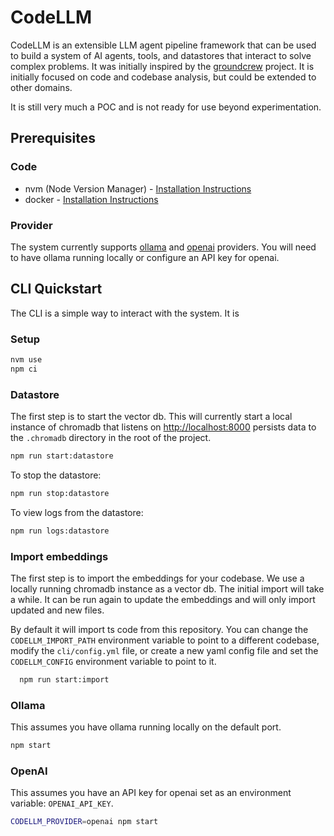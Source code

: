 # CodeLLM

CodeLLM is an extensible LLM agent pipeline framework that can be used to build a system of AI agents, tools, and datastores that interact to solve complex problems. It was initially inspired by the [groundcrew](https://github.com/prolego-team/groundcrew) project. It is initially focused on code and codebase analysis, but could be extended to other domains.

It is still very much a POC and is not ready for use beyond experimentation.

## Prerequisites

### Code

- nvm (Node Version Manager) - [Installation Instructions](https://github.com/nvm-sh/nvm#installing-and-updating)
- docker - [Installation Instructions](https://docs.docker.com/get-docker/)

### Provider

The system currently supports [ollama](https://ollama.com/) and [openai](https://platform.openai.com/docs/quickstart?context=python) providers. You will need to have ollama running locally or configure an API key for openai.

## CLI Quickstart

The CLI is a simple way to interact with the system. It is

### Setup

```bash
nvm use
npm ci
```

### Datastore

The first step is to start the vector db. This will currently start a local instance of chromadb that listens on [http://localhost:8000](http://localhost:8000/api/v1/heartbeat) persists data to the `.chromadb` directory in the root of the project.

```bash
npm run start:datastore
```

To stop the datastore:

```bash
npm run stop:datastore
```

To view logs from the datastore:

```bash
npm run logs:datastore
```

### Import embeddings

The first step is to import the embeddings for your codebase. We use a locally running chromadb instance as a vector db. The initial import will take a while. It can be run again to update the embeddings and will only import updated and new files.

By default it will import ts code from this repository. You can change the `CODELLM_IMPORT_PATH` environment variable to point to a different codebase, modify the `cli/config.yml` file, or create a new yaml config file and set the `CODELLM_CONFIG` environment variable to point to it.

```bash
  npm run start:import
```

### Ollama

This assumes you have ollama running locally on the default port.

```bash
npm start
```

### OpenAI

This assumes you have an API key for openai set as an environment variable: `OPENAI_API_KEY`.

```bash
CODELLM_PROVIDER=openai npm start
```
